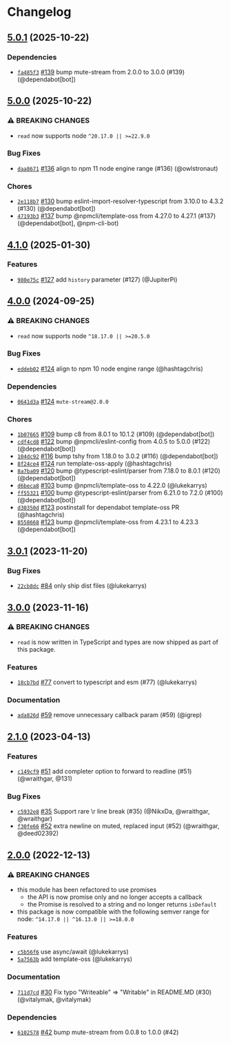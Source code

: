 # Changelog

## [5.0.1](https://github.com/npm/read/compare/v5.0.0...v5.0.1) (2025-10-22)
### Dependencies
* [`fa485f3`](https://github.com/npm/read/commit/fa485f306690b6b64b62f84103f5e94ef7ec5dd6) [#139](https://github.com/npm/read/pull/139) bump mute-stream from 2.0.0 to 3.0.0 (#139) (@dependabot[bot])

## [5.0.0](https://github.com/npm/read/compare/v4.1.0...v5.0.0) (2025-10-22)
### ⚠️ BREAKING CHANGES
* `read` now supports node `^20.17.0 || >=22.9.0`
### Bug Fixes
* [`daa8671`](https://github.com/npm/read/commit/daa86711d0c93a5b9067cdb2aa90a4e120dc8b51) [#136](https://github.com/npm/read/pull/136) align to npm 11 node engine range (#136) (@owlstronaut)
### Chores
* [`2e118b7`](https://github.com/npm/read/commit/2e118b70a8d235afbc1d08102514ae850cdc8c46) [#130](https://github.com/npm/read/pull/130) bump eslint-import-resolver-typescript from 3.10.0 to 4.3.2 (#130) (@dependabot[bot])
* [`47193b3`](https://github.com/npm/read/commit/47193b3922b596a9172ef3ec2a70569f6ee7b4fc) [#137](https://github.com/npm/read/pull/137) bump @npmcli/template-oss from 4.27.0 to 4.27.1 (#137) (@dependabot[bot], @npm-cli-bot)

## [4.1.0](https://github.com/npm/read/compare/v4.0.0...v4.1.0) (2025-01-30)
### Features
* [`980e75c`](https://github.com/npm/read/commit/980e75cad4aea099ff37ff445ddb1ae935bc43c8) [#127](https://github.com/npm/read/pull/127) add `history` parameter (#127) (@JupiterPi)

## [4.0.0](https://github.com/npm/read/compare/v3.0.1...v4.0.0) (2024-09-25)
### ⚠️ BREAKING CHANGES
* `read` now supports node `^18.17.0 || >=20.5.0`
### Bug Fixes
* [`eddeb02`](https://github.com/npm/read/commit/eddeb02b2a807a2e8112126c5c3aacccf134d9fc) [#124](https://github.com/npm/read/pull/124) align to npm 10 node engine range (@hashtagchris)
### Dependencies
* [`0641d3a`](https://github.com/npm/read/commit/0641d3a4f022d0d779a8cbd8d18c4e27a4054afd) [#124](https://github.com/npm/read/pull/124) `mute-stream@2.0.0`
### Chores
* [`1b07665`](https://github.com/npm/read/commit/1b076658be7170593a8796e2f0db2184c3a72831) [#109](https://github.com/npm/read/pull/109) bump c8 from 8.0.1 to 10.1.2 (#109) (@dependabot[bot])
* [`cdf4cd8`](https://github.com/npm/read/commit/cdf4cd81806f06062d0c106dc336c4d32ca725c4) [#122](https://github.com/npm/read/pull/122) bump @npmcli/eslint-config from 4.0.5 to 5.0.0 (#122) (@dependabot[bot])
* [`104dc92`](https://github.com/npm/read/commit/104dc924fa08142f5de1fdfd84fa8f33a0cd7556) [#116](https://github.com/npm/read/pull/116) bump tshy from 1.18.0 to 3.0.2 (#116) (@dependabot[bot])
* [`8f24ce4`](https://github.com/npm/read/commit/8f24ce489125cf44bba5022bc0474a7c097bdb07) [#124](https://github.com/npm/read/pull/124) run template-oss-apply (@hashtagchris)
* [`8a7ba09`](https://github.com/npm/read/commit/8a7ba0924f1850cb686de768ab83d7e65e1004e7) [#120](https://github.com/npm/read/pull/120) bump @typescript-eslint/parser from 7.18.0 to 8.0.1 (#120) (@dependabot[bot])
* [`d6beca8`](https://github.com/npm/read/commit/d6beca844bcc8c662ab2856c99a6312fd727e9e7) [#103](https://github.com/npm/read/pull/103) bump @npmcli/template-oss to 4.22.0 (@lukekarrys)
* [`ff55321`](https://github.com/npm/read/commit/ff55321ffe74704ac8be59e1519773f79ce039cf) [#100](https://github.com/npm/read/pull/100) bump @typescript-eslint/parser from 6.21.0 to 7.2.0 (#100) (@dependabot[bot])
* [`d30350d`](https://github.com/npm/read/commit/d30350d8d7eafe7ac1b476d1232e68bb22209308) [#123](https://github.com/npm/read/pull/123) postinstall for dependabot template-oss PR (@hashtagchris)
* [`8558668`](https://github.com/npm/read/commit/8558668dc1c9f02bd63360910389e04319980c1d) [#123](https://github.com/npm/read/pull/123) bump @npmcli/template-oss from 4.23.1 to 4.23.3 (@dependabot[bot])

## [3.0.1](https://github.com/npm/read/compare/v3.0.0...v3.0.1) (2023-11-20)

### Bug Fixes

* [`22cb8dc`](https://github.com/npm/read/commit/22cb8dc5c7b567cd2d890ca2d71fed1faaf52d29) [#84](https://github.com/npm/read/pull/84) only ship dist files (@lukekarrys)

## [3.0.0](https://github.com/npm/read/compare/v2.1.0...v3.0.0) (2023-11-16)

### ⚠️ BREAKING CHANGES

* `read` is now written in TypeScript and types are now shipped as part of this package.

### Features

* [`18cb7bd`](https://github.com/npm/read/commit/18cb7bd9f364a5cafabd9cb52942f048da7178af) [#77](https://github.com/npm/read/pull/77) convert to typescript and esm (#77) (@lukekarrys)

### Documentation

* [`ada826d`](https://github.com/npm/read/commit/ada826d2ded4e35a1e60d9f50dc31fda083d2a5d) [#59](https://github.com/npm/read/pull/59) remove unnecessary callback param (#59) (@igrep)

## [2.1.0](https://github.com/npm/read/compare/v2.0.0...v2.1.0) (2023-04-13)

### Features

* [`c149cf9`](https://github.com/npm/read/commit/c149cf998223e2ae45c013768038717bc4a1c543) [#51](https://github.com/npm/read/pull/51) add completer option to forward to readline (#51) (@wraithgar, @131)

### Bug Fixes

* [`c5932e8`](https://github.com/npm/read/commit/c5932e8d223990dd65a46226f560768c430d1888) [#35](https://github.com/npm/read/pull/35) Support rare \r line break (#35) (@NikxDa, @wraithgar, @wraithgar)
* [`f30fe66`](https://github.com/npm/read/commit/f30fe6640287cbd5a341b7a9f65a60e40558e389) [#52](https://github.com/npm/read/pull/52) extra newline on muted, replaced input (#52) (@wraithgar, @deed02392)

## [2.0.0](https://github.com/npm/read/compare/v1.0.7...v2.0.0) (2022-12-13)

### ⚠️ BREAKING CHANGES

* this module has been refactored to use promises
    - the API is now promise only and no longer accepts a callback
    - the Promise is resolved to a string and no longer returns `isDefault`
* this package is now compatible with the following semver range for node: `^14.17.0 || ^16.13.0 || >=18.0.0`

### Features

* [`c5b56f6`](https://github.com/npm/read/commit/c5b56f6242493173ded23a97f4fd2ffb4017310f) use async/await (@lukekarrys)
* [`5a7563b`](https://github.com/npm/read/commit/5a7563bf20ae1392ee0d0b29a4d0ac5c23df9a33) add template-oss (@lukekarrys)

### Documentation

* [`711d7cd`](https://github.com/npm/read/commit/711d7cd6a3d58472b88c7db1ab2129f37304d72c) [#30](https://github.com/npm/read/pull/30) Fix typo "Writeable" => "Writable" in README.MD (#30) (@vitalymak, @vitalymak)

### Dependencies

* [`6102578`](https://github.com/npm/read/commit/6102578bd1c9d192a1d6601564faa066af13b35d) [#42](https://github.com/npm/read/pull/42) bump mute-stream from 0.0.8 to 1.0.0 (#42)

